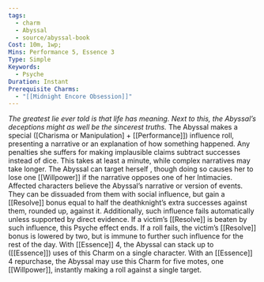 ```yaml
---
tags:
  - charm
  - Abyssal
  - source/abyssal-book
Cost: 10m, 1wp; 
Mins: Performance 5, Essence 3
Type: Simple
Keywords:
  - Psyche
Duration: Instant
Prerequisite Charms:
  - "[[Midnight Encore Obsession]]"
---
```

*The greatest lie ever told is that life has meaning. Next to this, the Abyssal’s deceptions might as well be the sincerest truths.*
The Abyssal makes a special ([Charisma or Manipulation] + [[Performance]]) influence roll, presenting a narrative or an explanation of how something happened. Any penalties she suffers for making implausible claims subtract successes instead of dice. This takes at least a minute, while complex narratives may take longer. The Abyssal can target herself , though doing so causes her to lose one [[Willpower]] if the narrative opposes one of her Intimacies.
Affected characters believe the Abyssal’s narrative or version of events. They can be dissuaded from them with social influence, but gain a [[Resolve]] bonus equal to half the deathknight’s extra successes against them, rounded up, against it. Additionally, such influence fails automatically unless supported by direct evidence. If a victim’s [[Resolve]] is beaten by such influence, this Psyche effect ends. If a roll fails, the victim’s [[Resolve]] bonus is lowered by two, but is immune to further such influence for the rest of the day.
With [[Essence]] 4, the Abyssal can stack up to ([[Essence]]) uses of this Charm on a single character.
With an [[Essence]] 4 repurchase, the Abyssal may use this Charm for five motes, one [[Willpower]], instantly making a roll against a single target.